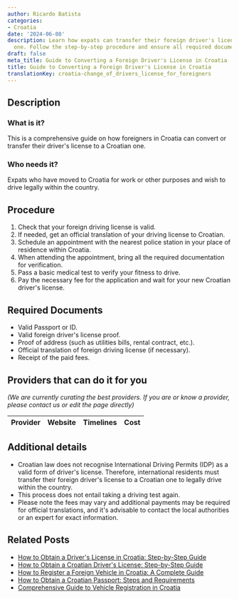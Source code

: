 ```yaml
---
author: Ricardo Batista
categories:
- Croatia
date: '2024-06-08'
description: Learn how expats can transfer their foreign driver's license to a Croatian
  one. Follow the step-by-step procedure and ensure all required documents are ready.
draft: false
meta_title: Guide to Converting a Foreign Driver's License in Croatia
title: Guide to Converting a Foreign Driver's License in Croatia
translationKey: croatia-change_of_drivers_license_for_foreigners
---
```


## Description
### What is it?
This is a comprehensive guide on how foreigners in Croatia can convert or transfer their driver's license to a Croatian one.
### Who needs it?
Expats who have moved to Croatia for work or other purposes and wish to drive legally within the country.

## Procedure

1. Check that your foreign driving license is valid.
2. If needed, get an official translation of your driving license to Croatian.
3. Schedule an appointment with the nearest police station in your place of residence within Croatia.
4. When attending the appointment, bring all the required documentation for verification.
5. Pass a basic medical test to verify your fitness to drive.
6. Pay the necessary fee for the application and wait for your new Croatian driver's license.

## Required Documents

- Valid Passport or ID.
- Valid foreign driver's license proof.
- Proof of address (such as utilities bills, rental contract, etc.).
- Official translation of foreign driving license (if necessary).
- Receipt of the paid fees.

## Providers that can do it for you

_(We are currently curating the best providers. If you are or know a provider, please contact us or edit the page directly)_

| Provider        |     Website     |     Timelines    |       Cost      |
| :-------------: | :-------------: |  :-------------: | :-------------: |

## Additional details

- Croatian law does not recognise International Driving Permits (IDP) as a valid form of driver's license. Therefore, international residents must transfer their foreign driver's license to a Croatian one to legally drive within the country.
- This process does not entail taking a driving test again.
- Please note the fees may vary and additional payments may be required for official translations, and it's advisable to contact the local authorities or an expert for exact information.


## Related Posts

- [How to Obtain a Driver's License in Croatia: Step-by-Step Guide](https://tramitit.com/guides/croatia/issuance_of_drivers_license/)
- [How to Obtain a Croatian Driver's License: Step-by-Step Guide](https://tramitit.com/guides/croatia/obtaining_a_drivers_license_for_newcomers/)
- [How to Register a Foreign Vehicle in Croatia: A Complete Guide](https://tramitit.com/guides/croatia/registration_of_foreign_vehicles/)
- [How to Obtain a Croatian Passport: Steps and Requirements](https://tramitit.com/guides/croatia/issuance_of_passport/)
- [Comprehensive Guide to Vehicle Registration in Croatia](https://tramitit.com/guides/croatia/vehicle_registration/)